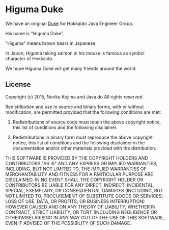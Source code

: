# Higuma Duke

We have an original [Duke](http://www.oracle.com/us/technologies/java/duke-424174.html) for Hokkaido Java Engineer Group.

His name is "Higuma Duke".

"Higuma" means brown bears in Japanese.

In Japan, Higuma taking salmon in his mouse is famous as symbol character of Hokkaido.

We hope Higuma Duke will get many friends around the world.


## License

Copyright (c) 2015, Noriko Kojima and Java do
All rights reserved.

Redistribution and use in source and binary forms, with or without modification, are permitted provided that the following conditions are met:

1. Redistributions of source code must retain the above copyright notice, this list of conditions and the following disclaimer.

2. Redistributions in binary form must reproduce the above copyright notice, this list of conditions and the following disclaimer in the documentation and/or other materials provided with the distribution.

THIS SOFTWARE IS PROVIDED BY THE COPYRIGHT HOLDERS AND CONTRIBUTORS "AS IS" AND ANY EXPRESS OR IMPLIED WARRANTIES, INCLUDING, BUT NOT LIMITED TO, THE IMPLIED WARRANTIES OF MERCHANTABILITY AND FITNESS FOR A PARTICULAR PURPOSE ARE DISCLAIMED. IN NO EVENT SHALL THE COPYRIGHT HOLDER OR CONTRIBUTORS BE LIABLE FOR ANY DIRECT, INDIRECT, INCIDENTAL, SPECIAL, EXEMPLARY, OR CONSEQUENTIAL DAMAGES (INCLUDING, BUT NOT LIMITED TO, PROCUREMENT OF SUBSTITUTE GOODS OR SERVICES; LOSS OF USE, DATA, OR PROFITS; OR BUSINESS INTERRUPTION) HOWEVER CAUSED AND ON ANY THEORY OF LIABILITY, WHETHER IN CONTRACT, STRICT LIABILITY, OR TORT (INCLUDING NEGLIGENCE OR OTHERWISE) ARISING IN ANY WAY OUT OF THE USE OF THIS SOFTWARE, EVEN IF ADVISED OF THE POSSIBILITY OF SUCH DAMAGE.
